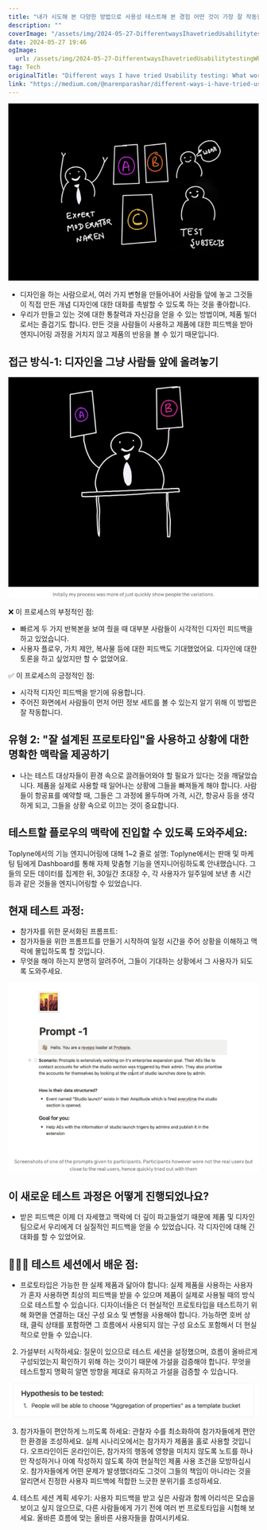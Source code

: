 ```yaml
---
title: "내가 시도해 본 다양한 방법으로 사용성 테스트해 본 경험 어떤 것이 가장 잘 작동할까요"
description: ""
coverImage: "/assets/img/2024-05-27-DifferentwaysIhavetriedUsabilitytestingWhatworksbest_0.png"
date: 2024-05-27 19:46
ogImage:
  url: /assets/img/2024-05-27-DifferentwaysIhavetriedUsabilitytestingWhatworksbest_0.png
tag: Tech
originalTitle: "Different ways I have tried Usability testing: What works best?"
link: "https://medium.com/@narenparashar/different-ways-i-have-tried-usability-testing-what-works-best-0474d5d64c79"
---
```


<img src="/assets/img/2024-05-27-DifferentwaysIhavetriedUsabilitytestingWhatworksbest_0.png" />

- 디자인을 하는 사람으로서, 여러 가지 변형을 만들어내어 사람들 앞에 놓고 그것들이 직접 만든 개념 디자인에 대한 대화를 촉발할 수 있도록 하는 것을 좋아합니다.
- 우리가 만들고 있는 것에 대한 통찰력과 자신감을 얻을 수 있는 방법이며, 제품 빌더로서는 즐겁기도 합니다. 만든 것을 사람들이 사용하고 제품에 대한 피드백을 받아 엔지니어링 과정을 거치지 않고 제품의 반응을 볼 수 있기 때문입니다.

## 접근 방식-1: 디자인을 그냥 사람들 앞에 올려놓기

<img src="/assets/img/2024-05-27-DifferentwaysIhavetriedUsabilitytestingWhatworksbest_1.png" />

<div class="content-ad"></div>

❌ 이 프로세스의 부정적인 점:

- 빠르게 두 가지 반복본을 보여 줬을 때 대부분 사람들이 시각적인 디자인 피드백을 하고 있었습니다.
- 사용자 플로우, 가치 제안, 복사물 등에 대한 피드백도 기대했었어요. 디자인에 대한 토론을 하고 싶었지만 할 수 없었어요.

✅ 이 프로세스의 긍정적인 점:

- 시각적 디자인 피드백을 받기에 유용합니다.
- 주어진 화면에서 사람들이 먼저 어떤 정보 세트를 볼 수 있는지 알기 위해 이 방법은 잘 작동합니다.

<div class="content-ad"></div>

## 유형 2: "잘 설계된 프로토타입"을 사용하고 상황에 대한 명확한 맥락을 제공하기

- 나는 테스트 대상자들이 환경 속으로 끌려들어와야 할 필요가 있다는 것을 깨달았습니다. 제품을 실제로 사용할 때 일어나는 상황에 그들을 빠져들게 해야 합니다. 사람들이 항공표를 예약할 때, 그들은 그 과정에 몰두하며 가격, 시간, 항공사 등을 생각하게 되고, 그들을 상황 속으로 이끄는 것이 중요합니다.

## 테스트할 플로우의 맥락에 진입할 수 있도록 도와주세요:

Toplyne에서의 기능 엔지니어링에 대해 1~2 줄로 설명: Toplyne에서는 판매 및 마케팅 팀에게 Dashboard를 통해 자체 맞춤형 기능을 엔지니어링하도록 안내했습니다. 그들의 모든 데이터를 집계한 뒤, 30일간 초대장 수, 각 사용자가 일주일에 보낸 총 시간 등과 같은 것들을 엔지니어링할 수 있었습니다.

<div class="content-ad"></div>

## 현재 테스트 과정:

- 참가자를 위한 문서화된 프롬프트:
- 참가자들을 위한 프롬프트를 만들기 시작하여 일정 시간을 주어 상황을 이해하고 맥락에 몰입하도록 할 것입니다.
- 무엇을 해야 하는지 분명히 알려주어, 그들이 기대하는 상황에서 그 사용자가 되도록 도와주세요.

<img src="/assets/img/2024-05-27-DifferentwaysIhavetriedUsabilitytestingWhatworksbest_2.png" />

## 이 새로운 테스트 과정은 어떻게 진행되었나요?

<div class="content-ad"></div>

- 받은 피드백은 이제 더 자세했고 맥락에 더 깊이 파고들었기 때문에 제품 및 디자인 팀으로서 우리에게 더 실질적인 피드백을 얻을 수 있었습니다. 각 디자인에 대해 긴 대화를 할 수 있었어요.

## 🙇🏼‍♂️ 테스트 세션에서 배운 점:

- 프로토타입은 가능한 한 실제 제품과 닮아야 합니다: 실제 제품을 사용하는 사용자가 혼자 사용하면 최상의 피드백을 받을 수 있으며 제품이 실제로 사용될 때의 방식으로 테스트할 수 있습니다. 디자이너들은 더 현실적인 프로토타입을 테스트하기 위해 화면을 연결하는 대신 구성 요소 및 변형을 사용해야 합니다. 가능하면 호버 상태, 클릭 상태를 포함하면 그 흐름에서 사용되지 않는 구성 요소도 포함해서 더 현실적으로 만들 수 있습니다.

2. 가설부터 시작하세요: 질문이 있으므로 테스트 세션을 설정했으며, 흐름이 올바르게 구성되었는지 확인하기 위해 하는 것이기 때문에 가설을 검증해야 합니다. 무엇을 테스트할지 명확히 알면 방향을 제대로 유지하고 가설을 검증할 수 있습니다.

<div class="content-ad"></div>

<img src="/assets/img/2024-05-27-DifferentwaysIhavetriedUsabilitytestingWhatworksbest_3.png" />

3. 참가자들이 편안하게 느끼도록 하세요: 관찰자 수를 최소화하여 참가자들에게 편안한 환경을 조성하세요. 실제 시나리오에서는 참가자가 제품을 홀로 사용할 것입니다. 오프라인이든 온라인이든, 참가자의 행동에 영향을 미치지 않도록 노트를 하나만 작성하거나 아예 작성하지 않도록 하여 현실적인 제품 사용 조건을 모방하십시오. 참가자들에게 어떤 문제가 발생했더라도 그것이 그들의 책임이 아니라는 것을 알리면서 진정한 사용자 피드백에 적합한 느긋한 분위기를 조성하세요.

4. 테스트 세션 계획 세우기: 사용자 피드백을 받고 싶은 사람과 함께 어리석은 모습을 보이고 싶지 않으므로, 다른 사람들에게 가기 전에 여러 번 프로토타입을 시험해 보세요. 올바른 흐름에 맞는 올바른 사용자들을 참여시키세요.
